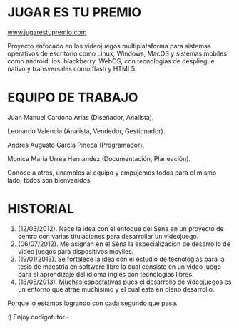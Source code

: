 JUGAR ES TU PREMIO
==================
www.jugarestupremio.com


Proyecto enfocado en los videojuegos multiplataforma para sistemas operativos 
de escritorio como Linux, Windows, MacOS y sistemas mobiles como android, ios, blackberry, WebOS,
con tecnologias de despliegue nativo y transversales como flash y HTML5.


EQUIPO DE TRABAJO
=================

Juan Manuel Cardona Arias (Diseñador, Analista).

Leonardo Valencia (Analista, Vendedor, Gestionador).

Andres Augusto Garcia Pineda (Programador).

Monica Maria Urrea Hernandez (Documentación, Planeación).

Conoce a otros, unamolos al equipo y empujemos todos para el mismo lado, todos son bienvenidos.


HISTORIAL
=================

1. (12/03/2012). Nace la idea con el enfoque del Sena en un proyecto
de centro con varias titulaciones para desarrollar un videojuego.
2. (06/07/2012). Me asignan en el Sena la especializacion de desarrollo de video juegos
para dispositivos moviles.
3. (19/01/2013). Se fortalece la idea con el estudio de tecnologias para la tesis
de maestria en software libre la cual consiste en un video juego para el aprendizaje
del idioma ingles con tecnologias libres.
4. (18/05/2013). Muchas espectativas pues el desarrollo de videojuegos es un entorno
que atrae muchisimo y el cual esta en pleno desarrollo.


Porque lo estamos logrando con cada segundo que pasa.


:) Enjoy.codigotutor.-
